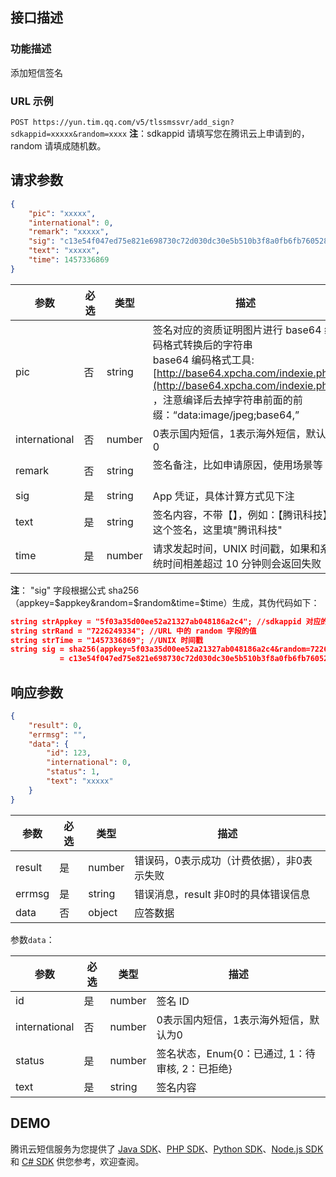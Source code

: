 ## 接口描述
### 功能描述
添加短信签名

### URL 示例
`POST https://yun.tim.qq.com/v5/tlssmssvr/add_sign?sdkappid=xxxxx&random=xxxx`
**注**：sdkappid 请填写您在腾讯云上申请到的，random 请填成随机数。

## 请求参数
```json
{
    "pic": "xxxxx",
    "international": 0,
    "remark": "xxxxx",
    "sig": "c13e54f047ed75e821e698730c72d030dc30e5b510b3f8a0fb6fb7605283d7df",
    "text": "xxxxx",
    "time": 1457336869
}
```

| 参数   | 必选 | 类型   | 描述   |
|--------|------|--------|-------------------------------|
| pic    | 否   | string | 签名对应的资质证明图片进行 base64 编码格式转换后的字符串<br>base64 编码格式工具: [http://base64.xpcha.com/indexie.php](http://base64.xpcha.com/indexie.php) ，注意编译后去掉字符串前面的前缀：“data:image/jpeg;base64,”|
| international  |  否 |  number |  0表示国内短信，1表示海外短信，默认为0 |
| remark | 否   | string | 签名备注，比如申请原因，使用场景等                                                                         |
| sig    | 是   | string | App 凭证，具体计算方式见下注                                                 |
| text   | 是   | string | 签名内容，不带【】，例如：【腾讯科技】这个签名，这里填"腾讯科技"                          |
| time   | 是   | number | 请求发起时间，UNIX 时间戳，如果和系统时间相差超过 10 分钟则会返回失败                        |

**注**：
"sig" 字段根据公式 sha256（appkey=$appkey&random=$random&time=$time）生成，其伪代码如下：
```json
string strAppkey = "5f03a35d00ee52a21327ab048186a2c4"; //sdkappid 对应的 appkey，需要业务方高度保密
string strRand = "7226249334"; //URL 中的 random 字段的值
string strTime = "1457336869"; //UNIX 时间戳
string sig = sha256(appkey=5f03a35d00ee52a21327ab048186a2c4&random=7226249334&time=1457336869)
           = c13e54f047ed75e821e698730c72d030dc30e5b510b3f8a0fb6fb7605283d7df;
```

## 响应参数
```json
{
    "result": 0,
    "errmsg": "",
    "data": {
        "id": 123,
        "international": 0,
        "status": 1,
        "text": "xxxxx"
    }
}
```

| 参数   | 必选 | 类型   | 描述                                     |
|--------|------|--------|------------------------------------------|
| result | 是   | number | 错误码，0表示成功（计费依据），非0表示失败 |
| errmsg    | 是   | string | 错误消息，result 非0时的具体错误信息      |
| data   | 否   | object | 应答数据                                 |


参数`data`：

| 参数   | 必选 | 类型   | 描述                                            |
|--------|------|--------|-------------------------------------------------|
| id     | 是   | number | 签名 ID                                      |
|international  | 否|          number    |    0表示国内短信，1表示海外短信，默认为0|
| status | 是   | number | 签名状态，Enum{0：已通过, 1：待审核, 2：已拒绝} |
| text   | 是   | string | 签名内容                                        |


## DEMO
腾讯云短信服务为您提供了 [Java SDK](https://cloud.tencent.com/document/product/382/5804)、[PHP SDK](https://cloud.tencent.com/document/product/382/5804)、[Python SDK](https://cloud.tencent.com/document/product/382/5804)、[Node.js SDK](https://cloud.tencent.com/document/product/382/5804) 和 [C# SDK](https://cloud.tencent.com/document/product/382/5804) 供您参考，欢迎查阅。
